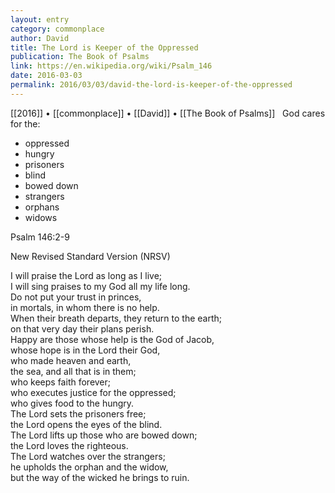 ```yaml
---
layout: entry
category: commonplace
author: David
title: The Lord is Keeper of the Oppressed
publication: The Book of Psalms
link: https://en.wikipedia.org/wiki/Psalm_146
date: 2016-03-03
permalink: 2016/03/03/david-the-lord-is-keeper-of-the-oppressed
---
```


[[2016]] • [[commonplace]] • [[David]] • [[The Book of Psalms]]
 
God cares for the:

* oppressed
* hungry
* prisoners
* blind
* bowed down
* strangers
* orphans
* widows

Psalm 146:2-9

New Revised Standard Version (NRSV)

I will praise the Lord as long as I live;
<br>    I will sing praises to my God all my life long. 
<br>Do not put your trust in princes,
<br>    in mortals, in whom there is no help.
<br>When their breath departs, they return to the earth;
<br>    on that very day their plans perish.
<br>Happy are those whose help is the God of Jacob,
<br>    whose hope is in the Lord their God,
<br>who made heaven and earth,
<br>    the sea, and all that is in them;
<br>who keeps faith forever;
<br>    who executes justice for the oppressed;
<br>    who gives food to the hungry.
<br>The Lord sets the prisoners free;
<br>    the Lord opens the eyes of the blind.
<br>The Lord lifts up those who are bowed down;
<br>    the Lord loves the righteous.
<br>The Lord watches over the strangers;
<br>    he upholds the orphan and the widow,
<br>    but the way of the wicked he brings to ruin.
